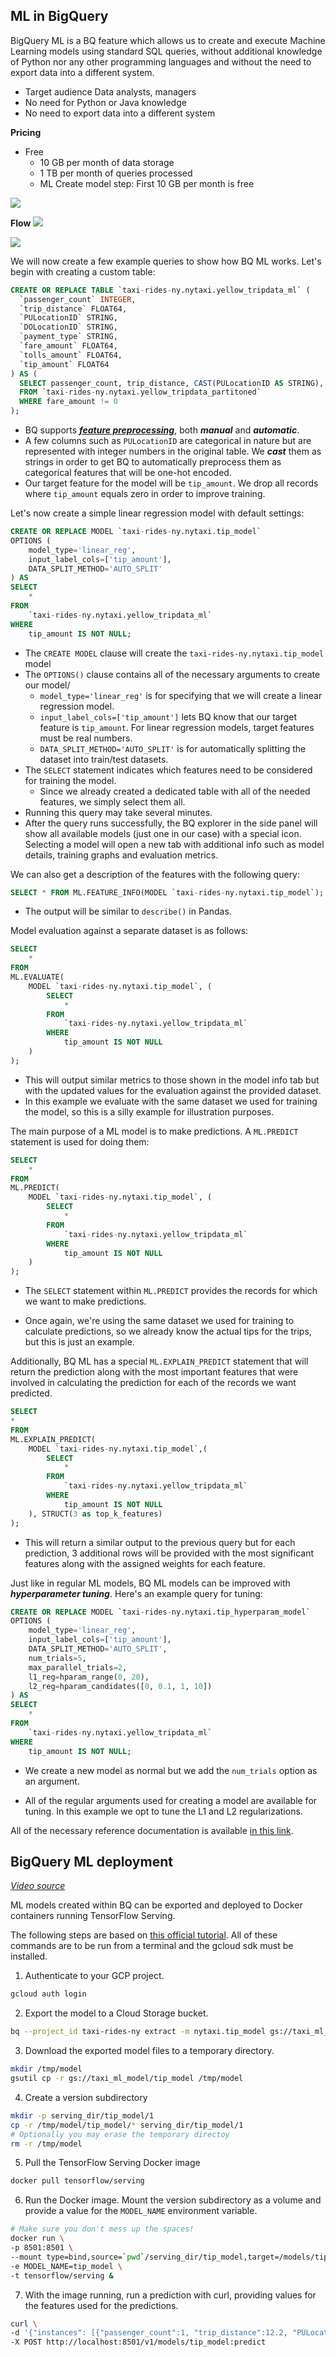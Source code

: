 ## **ML in BigQuery**

BigQuery ML is a BQ feature which allows us to create and execute Machine Learning models using standard SQL queries, without additional knowledge of Python nor any other programming languages and without the need to export data into a different system.

* Target audience Data analysts, managers
* No need for Python or Java knowledge
* No need to export data into a different system

**Pricing**
* Free
	* 10 GB per month of data storage
	* 1 TB per month of queries processed
	* ML Create model step: First 10 GB per month is free

![](https://lh3.googleusercontent.com/LPeQQ166E9aJQ-GYGNHwF5dzajSCyqpOlck1cQt2VHngpUQOvJU6voel-CFd85fcunwAES4T_LBiliJ1XydamASRiprVFj7ZZ0WSUH2Q2W3qEE63R_Wv5v508bHvsKbtj4WZSUQd2RxfA91XX9KCGm7xWA=s2048)

**Flow**
![](https://lh5.googleusercontent.com/9Dt6RzToEVXlpjOjDsiJMQ1ubE-SMLF5H96Hj_bSsjC5i5xNJTq4YeoQnCAxQdDZlmwEt8PB8OWWfScwK2YkBRTiQwx0SV4SlG-n4KCTuZHAuNW1FNd_kDVv1BEH_X62SvzpKSx6L9MmElijY1xDe-UEkg=s2048)

**![](https://lh5.googleusercontent.com/qKRHiZUHJqXkPy1Ri9nXo9n_GoW8qJz7wiPuR6q3q392vQ0_BvCF4KF9G8ZlXPmLD2ZzI8pnHLmfSPvKDspw9HcQZ2S_0t7Z_cE93xh-w4zDR0nmnvGcEluYzcPtVk4cvfa3uvJGPuEqvUO_qYI6b2i15A=s2048)**

We will now create a few example queries to show how BQ ML works. Let's begin with creating a custom table:
```sql
CREATE OR REPLACE TABLE `taxi-rides-ny.nytaxi.yellow_tripdata_ml` (
  `passenger_count` INTEGER,
  `trip_distance` FLOAT64,
  `PULocationID` STRING,
  `DOLocationID` STRING,
  `payment_type` STRING,
  `fare_amount` FLOAT64,
  `tolls_amount` FLOAT64,
  `tip_amount` FLOAT64
) AS (
  SELECT passenger_count, trip_distance, CAST(PULocationID AS STRING), CAST(DOLocationID AS STRING), CAST(payment_type AS STRING), fare_amount, tolls_amount, tip_amount
  FROM `taxi-rides-ny.nytaxi.yellow_tripdata_partitoned`
  WHERE fare_amount != 0
);
```

-   BQ supports [_**feature preprocessing**_](https://cloud.google.com/bigquery-ml/docs/reference/standard-sql/bigqueryml-syntax-preprocess-overview), both _**manual**_ and _**automatic**_.
-   A few columns such as `PULocationID` are categorical in nature but are represented with integer numbers in the original table. We _**cast**_ them as strings in order to get BQ to automatically preprocess them as categorical features that will be one-hot encoded.
-   Our target feature for the model will be `tip_amount`. We drop all records where `tip_amount` equals zero in order to improve training.

Let's now create a simple linear regression model with default settings:

```sql
CREATE OR REPLACE MODEL `taxi-rides-ny.nytaxi.tip_model`
OPTIONS (
	model_type='linear_reg',
	input_label_cols=['tip_amount'],
	DATA_SPLIT_METHOD='AUTO_SPLIT'
) AS
SELECT
	*
FROM
	`taxi-rides-ny.nytaxi.yellow_tripdata_ml`
WHERE
	tip_amount IS NOT NULL;
```

* The `CREATE MODEL` clause will create the `taxi-rides-ny.nytaxi.tip_model` model
* The `OPTIONS()` clause contains all of the necessary arguments to create our model/
	* `model_type='linear_reg'` is for specifying that we will create a linear regression model.
	* `input_label_cols=['tip_amount']` lets BQ know that our target feature is `tip_amount`. For linear regression models, target features must be real numbers.
	* `DATA_SPLIT_METHOD='AUTO_SPLIT'` is for automatically splitting the dataset into train/test datasets.
* The `SELECT` statement indicates which features need to be considered for training the model.
	* Since we already created a dedicated table with all of the needed features, we simply select them all.
* Running this query may take several minutes.
* After the query runs successfully, the BQ explorer in the side panel will show all available models (just one in our case) with a special icon. Selecting a model will open a new tab with additional info such as model details, training graphs and evaluation metrics.

We can also get a description of the features with the following query:

```sql
SELECT * FROM ML.FEATURE_INFO(MODEL `taxi-rides-ny.nytaxi.tip_model`);
```

* The output will be similar to `describe()` in Pandas.

Model evaluation against a separate dataset is as follows:

```sql
SELECT
	*
FROM
ML.EVALUATE(
	MODEL `taxi-rides-ny.nytaxi.tip_model`, (
		SELECT
			*
		FROM
			`taxi-rides-ny.nytaxi.yellow_tripdata_ml`
		WHERE
			tip_amount IS NOT NULL
	)
);
```

* This will output similar metrics to those shown in the model info tab but with the updated values for the evaluation against the provided dataset.
* In this example we evaluate with the same dataset we used for training the model, so this is a silly example for illustration purposes.

The main purpose of a ML model is to make predictions. A `ML.PREDICT` statement is used for doing them:
```sql
SELECT
	*
FROM
ML.PREDICT(
	MODEL `taxi-rides-ny.nytaxi.tip_model`, (
		SELECT
			*
		FROM
			`taxi-rides-ny.nytaxi.yellow_tripdata_ml`
		WHERE
			tip_amount IS NOT NULL
	)
);
```

* The `SELECT` statement within `ML.PREDICT` provides the records for which we want to make predictions.

* Once again, we're using the same dataset we used for training to calculate predictions, so we already know the actual tips for the trips, but this is just an example.

Additionally, BQ ML has a special `ML.EXPLAIN_PREDICT` statement that will return the prediction along with the most important features that were involved in calculating the prediction for each of the records we want predicted.

```sql
SELECT
*
FROM
ML.EXPLAIN_PREDICT(
	MODEL `taxi-rides-ny.nytaxi.tip_model`,(
		SELECT
			*
		FROM
			`taxi-rides-ny.nytaxi.yellow_tripdata_ml`
		WHERE
			tip_amount IS NOT NULL
	), STRUCT(3 as top_k_features)
);
```

* This will return a similar output to the previous query but for each prediction, 3 additional rows will be provided with the most significant features along with the assigned weights for each feature.

Just like in regular ML models, BQ ML models can be improved with ***hyperparameter tuning***. Here's an example query for tuning:

```sql
CREATE OR REPLACE MODEL `taxi-rides-ny.nytaxi.tip_hyperparam_model`
OPTIONS (
	model_type='linear_reg',
	input_label_cols=['tip_amount'],
	DATA_SPLIT_METHOD='AUTO_SPLIT',
	num_trials=5,
	max_parallel_trials=2,
	l1_reg=hparam_range(0, 20),
	l2_reg=hparam_candidates([0, 0.1, 1, 10])
) AS
SELECT
	*
FROM
	`taxi-rides-ny.nytaxi.yellow_tripdata_ml`
WHERE
	tip_amount IS NOT NULL;
```

* We create a new model as normal but we add the `num_trials` option as an argument.

* All of the regular arguments used for creating a model are available for tuning. In this example we opt to tune the L1 and L2 regularizations.

All of the necessary reference documentation is available [in this link](https://cloud.google.com/bigquery-ml/docs/reference).

## BigQuery ML deployment

_[Video source](https://www.youtube.com/watch?v=BjARzEWaznU&list=PL3MmuxUbc_hJed7dXYoJw8DoCuVHhGEQb&index=30)_

ML models created within BQ can be exported and deployed to Docker containers running TensorFlow Serving.

The following steps are based on [this official tutorial](https://cloud.google.com/bigquery-ml/docs/export-model-tutorial). All of these commands are to be run from a terminal and the gcloud sdk must be installed.

1. Authenticate to your GCP project.
```sh
gcloud auth login
```

2. Export the model to a Cloud Storage bucket.
```sh
bq --project_id taxi-rides-ny extract -m nytaxi.tip_model gs://taxi_ml_model/tip_model
```

3. Download the exported model files to a temporary directory.
```sh
mkdir /tmp/model
gsutil cp -r gs://taxi_ml_model/tip_model /tmp/model
```

4. Create a version subdirectory
```sh
mkdir -p serving_dir/tip_model/1
cp -r /tmp/model/tip_model/* serving_dir/tip_model/1
# Optionally you may erase the temporary directoy
rm -r /tmp/model
```

5. Pull the TensorFlow Serving Docker image
```sh
docker pull tensorflow/serving
```

6. Run the Docker image. Mount the version subdirectory as a volume and provide a value for the `MODEL_NAME` environment variable.
```sh
# Make sure you don't mess up the spaces!
docker run \
-p 8501:8501 \
--mount type=bind,source=`pwd`/serving_dir/tip_model,target=/models/tip_model \
-e MODEL_NAME=tip_model \
-t tensorflow/serving &
```

7. With the image running, run a prediction with curl, providing values for the features used for the predictions.
```sh
curl \
-d '{"instances": [{"passenger_count":1, "trip_distance":12.2, "PULocationID":"193", "DOLocationID":"264", "payment_type":"2","fare_amount":20.4,"tolls_amount":0.0}]}' \
-X POST http://localhost:8501/v1/models/tip_model:predict
```

